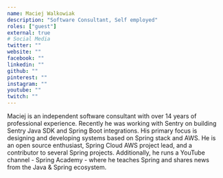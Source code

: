 ```yaml
---
name: Maciej Walkowiak
description: "Software Consultant, Self employed"
roles: ["guest"]
external: true
# Social Media 
twitter: ""
website: ""
facebook: ""
linkedin: ""
github: ""
pinterest: ""
instagram: ""
youtube: ""
twitch: ""
---
```


<!-- markdownlint-disable MD041-->
Maciej is an independent software consultant with over 14 years of professional experience. Recently he was working with Sentry on building Sentry Java SDK and Spring Boot integrations. His primary focus is designing and developing systems based on Spring stack and AWS. He is an open source enthusiast, Spring Cloud AWS project lead, and a contributor to several Spring projects. Additionally, he runs a YouTube channel - Spring Academy - where he teaches Spring and shares news from the Java & Spring ecosystem.

<!--more-->
